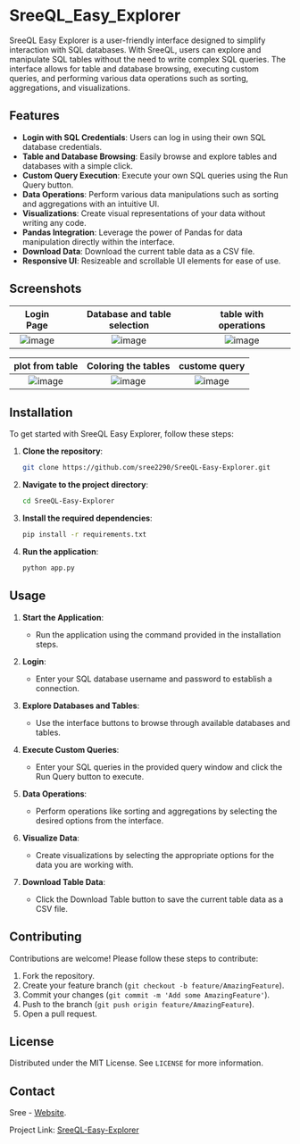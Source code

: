 # SreeQL_Easy_Explorer
SreeQL Easy Explorer is a user-friendly interface designed to simplify interaction with SQL databases. With SreeQL, users can explore and manipulate SQL tables without the need to write complex SQL queries. The interface allows for table and database browsing, executing custom queries, and performing various data operations such as sorting, aggregations, and visualizations.

## Features

- **Login with SQL Credentials**: Users can log in using their own SQL database credentials.
- **Table and Database Browsing**: Easily browse and explore tables and databases with a simple click.
- **Custom Query Execution**: Execute your own SQL queries using the Run Query button.
- **Data Operations**: Perform various data manipulations such as sorting and aggregations with an intuitive UI.
- **Visualizations**: Create visual representations of your data without writing any code.
- **Pandas Integration**: Leverage the power of Pandas for data manipulation directly within the interface.
- **Download Data**: Download the current table data as a CSV file.
- **Responsive UI**: Resizeable and scrollable UI elements for ease of use.

## Screenshots



Login Page             |  Database and table selection | table with operations  
:-------------------------:|:-------------------------:|:-------------------------:
![image](https://github.com/sree2290/SreeQL-Easy-Explorer/assets/61355197/ae4fb76f-49c0-4d9f-9108-a848d8926936) |  ![image](https://github.com/sree2290/SreeQL-Easy-Explorer/assets/61355197/0871b2a7-8434-4c71-a5f5-0e90ffb20768) | ![image](https://github.com/sree2290/SreeQL-Easy-Explorer/assets/61355197/c0d7664d-7ec2-44d7-9705-6f49d5a3217c)|
          

plot from table            |  Coloring the tables  |  custome query 
:-------------------------:|:-------------------------:|:-------------------------:
![image](https://github.com/sree2290/SreeQL-Easy-Explorer/assets/61355197/3f0dead2-5683-4e65-89d1-3b48f1840e10)| ![image](https://github.com/sree2290/SreeQL-Easy-Explorer/assets/61355197/19497062-5d07-415a-b915-e914d00bc13f) |  ![image](https://github.com/sree2290/SreeQL-Easy-Explorer/assets/61355197/2a0bf384-5d86-4ad4-935e-4a423101c699)


## Installation

To get started with SreeQL Easy Explorer, follow these steps:

1. **Clone the repository**:
    ```sh
    git clone https://github.com/sree2290/SreeQL-Easy-Explorer.git
    ```
2. **Navigate to the project directory**:
    ```sh
    cd SreeQL-Easy-Explorer
    ```
3. **Install the required dependencies**:
    ```sh
    pip install -r requirements.txt
    ```
4. **Run the application**:
    ```sh
    python app.py
    ```

## Usage

1. **Start the Application**:
   - Run the application using the command provided in the installation steps.

2. **Login**:
   - Enter your SQL database username and password to establish a connection.

3. **Explore Databases and Tables**:
   - Use the interface buttons to browse through available databases and tables.

4. **Execute Custom Queries**:
   - Enter your SQL queries in the provided query window and click the Run Query button to execute.

5. **Data Operations**:
   - Perform operations like sorting and aggregations by selecting the desired options from the interface.

6. **Visualize Data**:
   - Create visualizations by selecting the appropriate options for the data you are working with.

7. **Download Table Data**:
   - Click the Download Table button to save the current table data as a CSV file.




## Contributing

Contributions are welcome! Please follow these steps to contribute:

1. Fork the repository.
2. Create your feature branch (`git checkout -b feature/AmazingFeature`).
3. Commit your changes (`git commit -m 'Add some AmazingFeature'`).
4. Push to the branch (`git push origin feature/AmazingFeature`).
5. Open a pull request.

## License

Distributed under the MIT License. See `LICENSE` for more information.

## Contact

Sree - [Website](https://sree2290.github.io/).


Project Link: [SreeQL-Easy-Explorer](https://github.com/sree2290/SreeQL-Easy-Explorer)











